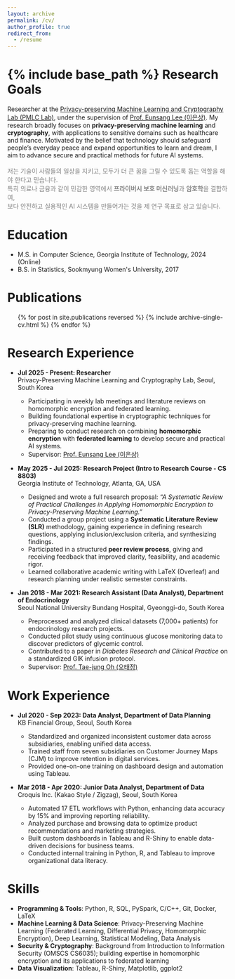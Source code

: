 ```yaml
---
layout: archive
permalink: /cv/
author_profile: true
redirect_from:
  - /resume
---
```


{% include base_path %}
Research Goals
=====
Researcher at the [Privacy-preserving Machine Learning and Cryptography Lab (PMLC Lab)](https://sites.google.com/view/pmlclab/research), under the supervision of [Prof. Eunsang Lee (이은상)](https://sites.google.com/view/pmlclab/home). My research broadly focuses on **privacy-preserving machine learning** and **cryptography**, with applications to sensitive domains such as healthcare and finance. Motivated by the belief that technology should safeguard people’s everyday peace and expand opportunities to learn and dream, I aim to advance secure and practical methods for future AI systems.  
<span style="color:gray">  
저는 기술이 사람들의 일상을 지키고, 모두가 더 큰 꿈을 그릴 수 있도록 돕는 역할을 해야 한다고 믿습니다.  
특히 의료나 금융과 같이 민감한 영역에서 **프라이버시 보호 머신러닝**과 **암호학**을 결합하여,  
보다 안전하고 실용적인 AI 시스템을 만들어가는 것을 제 연구 목표로 삼고 있습니다.
</span>


Education
======
* M.S. in Computer Science, Georgia Institute of Technology, 2024 (Online)
* B.S. in Statistics, Sookmyung Women's University, 2017

Publications
======
  <ul>{% for post in site.publications reversed %}
    {% include archive-single-cv.html %}
  {% endfor %}</ul>

Research Experience
======
* **Jul 2025 - Present: Researcher**  
  Privacy-Preserving Machine Learning and Cryptography Lab, Seoul, South Korea  
  * Participating in weekly lab meetings and literature reviews on homomorphic encryption and federated learning.  
  * Building foundational expertise in cryptographic techniques for privacy-preserving machine learning.  
  * Preparing to conduct research on combining **homomorphic encryption** with **federated learning** to develop secure and practical AI systems.  
  * Supervisor: [Prof. Eunsang Lee (이은상)](https://sites.google.com/view/pmlclab/home)

* **May 2025 - Jul 2025: Research Project (Intro to Research Course - CS 8803)**   
  Georgia Institute of Technology, Atlanta, GA, USA
  * Designed and wrote a full research proposal: *“A Systematic Review of Practical Challenges in Applying Homomorphic Encryption to Privacy-Preserving Machine Learning.”*  
  * Conducted a group project using a **Systematic Literature Review (SLR)** methodology, gaining experience in defining research questions, applying inclusion/exclusion criteria, and synthesizing findings.  
  * Participated in a structured **peer review process**, giving and receiving feedback that improved clarity, feasibility, and academic rigor.  
  * Learned collaborative academic writing with LaTeX (Overleaf) and research planning under realistic semester constraints. 

* **Jan 2018 - Mar 2021: Research Assistant (Data Analyst), Department of Endocrinology**  
  Seoul National University Bundang Hospital, Gyeonggi-do, South Korea  
  * Preprocessed and analyzed clinical datasets (7,000+ patients) for endocrinology research projects.  
  * Conducted pilot study using continuous glucose monitoring data to discover predictors of glycemic control.  
  * Contributed to a paper in *Diabetes Research and Clinical Practice* on a standardized GIK infusion protocol.
  * Supervisor: [Prof. Tae-jung Oh (오태정)](https://www.snubh.org/medical/drIntroduce.do?sDpCd=DCD25&sDpCdDtl=IME&sDrSid=1005878&sDrStfNo=65832&sDpTp=)

Work Experience
=====
* **Jul 2020 - Sep 2023: Data Analyst, Department of Data Planning**  
  KB Financial Group, Seoul, South Korea
  * Standardized and organized inconsistent customer data across subsidiaries, enabling unified data access.
  * Trained staff from seven subsidiaries on Customer Journey Maps (CJM) to improve retention in digital services.
  * Provided one-on-one training on dashboard design and automation using Tableau.

* **Mar 2018 - Apr 2020: Junior Data Analyst, Department of Data**  
  Croquis Inc. (Kakao Style / Zigzag), Seoul, South Korea
  * Automated 17 ETL workflows with Python, enhancing data accuracy by 15% and improving reporting reliability.
  * Analyzed purchase and browsing data to optimize product recommendations and marketing strategies.
  * Built custom dashboards in Tableau and R-Shiny to enable data-driven decisions for business teams.
  * Conducted internal training in Python, R, and Tableau to improve organizational data literacy. 

Skills
======
* **Programming & Tools**: Python, R, SQL, PySpark, C/C++, Git, Docker, LaTeX  
* **Machine Learning & Data Science**: Privacy-Preserving Machine Learning (Federated Learning, Differential Privacy, Homomorphic Encryption), Deep Learning, Statistical Modeling, Data Analysis  
* **Security & Cryptography**: Background from Introduction to Information Security (OMSCS CS6035); building expertise in homomorphic encryption and its applications to federated learning
* **Data Visualization**: Tableau, R-Shiny, Matplotlib, ggplot2  


  
<!-- Talks
======
  <ul>{% for post in site.talks reversed %}
    {% include archive-single-talk-cv.html  %}
  {% endfor %}</ul>
  
Teaching
======
  <ul>{% for post in site.teaching reversed %}
    {% include archive-single-cv.html %}
  {% endfor %}</ul>
  
Service and leadership
======
* Currently signed in to 43 different slack teams -->
